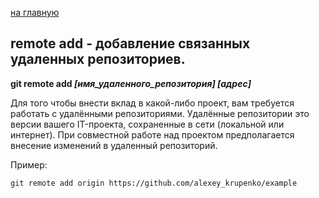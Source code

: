  [на главную](/readme.md)

## remote add - добавление связанных удаленных репозиториев.

**git remote add *[имя_удаленного_репозитория] [адрес]***

Для того чтобы внести вклад в какой-либо проект, вам требуется работать с удалёнными репозиториями. Удалённые репозитории это версии вашего IT-проекта, сохраненные в сети (локальной или интернет). При совместной работе над проектом предполагается внесение изменений в удаленный репозиторий.

Пример:
``` 
git remote add origin https://github.com/alexey_krupenko/example
```